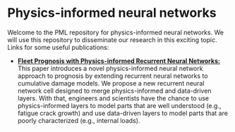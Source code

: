 # Physics-informed neural networks
Welcome to the PML repository for physics-informed neural networks. We will use this repository to disseminate our research in this exciting topic. Links for some useful publications:
* [**Fleet Prognosis with Physics-informed Recurrent Neural Networks:**](https://arxiv.org/abs/1901.05512) This paper introduces a novel physics-informed neural network approach to prognosis by extending recurrent neural networks to cumulative damage models. We propose a new recurrent neural network cell designed to merge physics-informed and data-driven layers. With that, engineers and scientists have the chance to use physics-informed layers to model parts that are well understood (e.g., fatigue crack growth) and use data-driven layers to model parts that are poorly characterized (e.g., internal loads).
